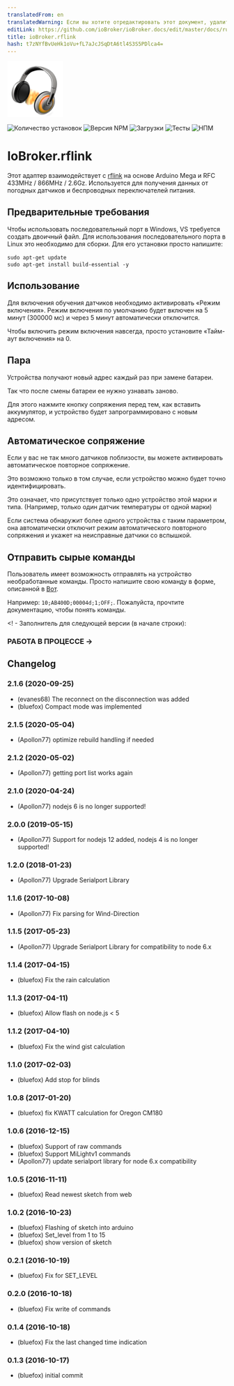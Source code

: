 ```yaml
---
translatedFrom: en
translatedWarning: Если вы хотите отредактировать этот документ, удалите поле «translatedFrom», в противном случае этот документ будет снова автоматически переведен
editLink: https://github.com/ioBroker/ioBroker.docs/edit/master/docs/ru/adapterref/iobroker.rflink/README.md
title: ioBroker.rflink
hash: t7zNYfBvUeHk1oVu+fL7aJcJSqDtA6tl4S3S5PDlca4=
---
```

![Логотип](../../../en/adapterref/iobroker.rflink/admin/rflink.png)

![Количество установок](http://iobroker.live/badges/rflink-stable.svg)
![Версия NPM](http://img.shields.io/npm/v/iobroker.rflink.svg)
![Загрузки](https://img.shields.io/npm/dm/iobroker.rflink.svg)
![Тесты](https://travis-ci.org/ioBroker/ioBroker.rflink.svg?branch=master)
![НПМ](https://nodei.co/npm/iobroker.rflink.png?downloads=true)

# IoBroker.rflink
Этот адаптер взаимодействует с [rflink](http://www.nemcon.nl/blog2/) на основе Arduino Mega и RFC 433MHz / 866MHz / 2.6Gz.
Используется для получения данных от погодных датчиков и беспроводных переключателей питания.

## Предварительные требования
Чтобы использовать последовательный порт в Windows, VS требуется создать двоичный файл.
Для использования последовательного порта в Linux это необходимо для сборки. Для его установки просто напишите:

```
sudo apt-get update
sudo apt-get install build-essential -y
```

## Использование
Для включения обучения датчиков необходимо активировать «Режим включения». Режим включения по умолчанию будет включен на 5 минут (300000 мс) и через 5 минут автоматически отключится.

Чтобы включить режим включения навсегда, просто установите «Тайм-аут включения» на 0.

## Пара
Устройства получают новый адрес каждый раз при замене батареи.

Так что после смены батареи ее нужно узнавать заново.

Для этого нажмите кнопку сопряжения перед тем, как вставить аккумулятор, и устройство будет запрограммировано с новым адресом.

## Автоматическое сопряжение
Если у вас не так много датчиков поблизости, вы можете активировать автоматическое повторное сопряжение.

Это возможно только в том случае, если устройство можно будет точно идентифицировать.

Это означает, что присутствует только одно устройство этой марки и типа. (Например, только один датчик температуры от одной марки)

Если система обнаружит более одного устройства с таким параметром, она автоматически отключит режим автоматического повторного сопряжения и укажет на неисправные датчики со вспышкой.

## Отправить сырые команды
Пользователь имеет возможность отправлять на устройство необработанные команды. Просто напишите свою команду в форме, описанной в [Вот](http://www.nemcon.nl/blog2/protref).

Например: ```10;AB400D;00004d;1;OFF;```. Пожалуйста, прочтите документацию, чтобы понять команды.

<! - Заполнитель для следующей версии (в начале строки):

### __РАБОТА В ПРОЦЕССЕ__ ->

## Changelog
### 2.1.6 (2020-09-25)
* (evanes68) The reconnect on the disconnection was added
* (bluefox) Compact mode was implemented

### 2.1.5 (2020-05-04)
* (Apollon77) optimize rebuild handling if needed

### 2.1.2 (2020-05-02)
* (Apollon77) getting port list works again 

### 2.1.0 (2020-04-24)
* (Apollon77) nodejs 6 is no longer supported!

### 2.0.0 (2019-05-15)
* (Apollon77) Support for nodejs 12 added, nodejs 4 is no longer supported!

### 1.2.0 (2018-01-23)
* (Apollon77) Upgrade Serialport Library

### 1.1.6 (2017-10-08)
* (Apollon77) Fix parsing for Wind-Direction

### 1.1.5 (2017-05-23)
* (Apollon77) Upgrade Serialport Library for compatibility to node 6.x

### 1.1.4 (2017-04-15)
* (bluefox) Fix the rain calculation

### 1.1.3 (2017-04-11)
* (bluefox) Allow flash on node.js < 5

### 1.1.2 (2017-04-10)
* (bluefox) Fix the wind gist calculation

### 1.1.0 (2017-02-03)
* (bluefox) Add stop for blinds

### 1.0.8 (2017-01-20)
* (bluefox) fix KWATT calculation for Oregon CM180

### 1.0.6 (2016-12-15)
* (bluefox) Support of raw commands
* (bluefox) Support MiLightv1 commands
* (Apollon77) update serialport library for node 6.x compatibility

### 1.0.5 (2016-11-11)
* (bluefox) Read newest sketch from web

### 1.0.2 (2016-10-23)
* (bluefox) Flashing of sketch into arduino
* (bluefox) Set_level from 1 to 15
* (bluefox) show version of sketch

### 0.2.1 (2016-10-19)
* (bluefox) Fix for SET_LEVEL

### 0.2.0 (2016-10-18)
* (bluefox) Fix write of commands

### 0.1.4 (2016-10-18)
* (bluefox) Fix the last changed time indication

### 0.1.3 (2016-10-17)
* (bluefox) initial commit
